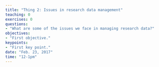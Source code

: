 ```yaml
---
title: "Thing 2: Issues in research data management"
teaching: 0
exercises: 0
questions:
- "What are some of the issues we face in managing research data?"
objectives:
- "First objective."
keypoints:
- "First key point."
date: "Feb. 23, 2017"
time: "12-1pm"
---
```

